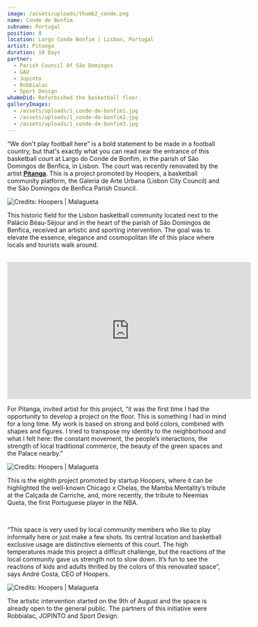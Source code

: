 ```yaml
---
image: /assets/uploads/thumb2_conde.png
name: Conde de Bonfim
subname: Portugal
position: 8
location: Largo Conde Bonfim | Lisbon, Portugal
artist: Pitanga
duration: 10 Days
partner:
  - Parish Council Of São Domingos
  - GAU
  - Jopinto
  - Robbialac
  - Sport Design
whaWeDid: Refurbished the basketball floor.
galleryImages:
  - /assets/uploads/1_conde-de-bonfim1.jpg
  - /assets/uploads/1_conde-de-bonfim2.jpg
  - /assets/uploads/1_conde-de-bonfim3.jpg
---
```

“We don't play football here” is a bold statement to be made in a football country, but that's exactly what you can read near the entrance of this basketball court at Largo do Conde de Bonfim, in the parish of São Domingos de Benfica, in Lisbon. The court was recently renovated by the artist <u><b>[Pitanga](https://www.instagram.com/vaidarpitanga/)</u></b>. This is a project promoted by Hoopers, a basketball community platform, the Galeria de Arte Urbana (Lisbon City Council) and the São Domingos de Benfica Parish Council.



![Credits: Hoopers | Malagueta](/assets/uploads/1_benfica_makingof.jpg "Credits: Hoopers | Malagueta")

This historic field for the Lisbon basketball community located next to the Palácio Béau-Séjour and in the heart of the parish of São Domingos de Benfica, received an artistic and sporting intervention. The goal was to elevate the essence, elegance and cosmopolitan life of this place where locals and tourists walk around.

</br>

<iframe width="560" height="315" src="https://www.youtube.com/embed/mo9q7Bp8Ntk" title="YouTube video player" frameborder="0" allow="accelerometer; autoplay; clipboard-write; encrypted-media; gyroscope; picture-in-picture" allowfullscreen></iframe>

</br>

For Pitanga, invited artist for this project, “it was the first time I had the opportunity to develop a project on the floor. This is something I had in mind for a long time. My work is based on strong and bold colors, combined with shapes and figures. I tried to transpose my identity to the neighborhood and what I felt here: the constant movement, the people’s interactions, the strength of local traditional commerce, the beauty of the green spaces and the Palace nearby.”

![Credits: Hoopers | Malagueta](/assets/uploads/2_benfica_makingof.jpg "Credits: Hoopers | Malagueta")

This is the eighth project promoted by startup Hoopers, where it can be highlighted the well-known Chicago x Chelas, the Mamba Mentality’s tribute at the Calçada de Carriche, and, more recently, the tribute to Neemias Queta, the first Portuguese player in the NBA.

</br>

“This space is very used by local community members who like to play informally here or just make a few shots. Its central location and basketball exclusive usage are distinctive elements of this court. The high temperatures made this project a difficult challenge, but the reactions of the local community gave us strength not to slow down. It’s fun to see the reactions of kids and adults thrilled by the colors of this renovated space”, says André Costa, CEO of Hoopers.

![Credits: Hoopers | Malagueta](/assets/uploads/3_benfica_makingof.jpg "Credits: Hoopers | Malagueta")

The artistic intervention started on the 9th of August and the space is already open to the general public. The partners of this initiative were Robbialac, JOPINTO and Sport Design.